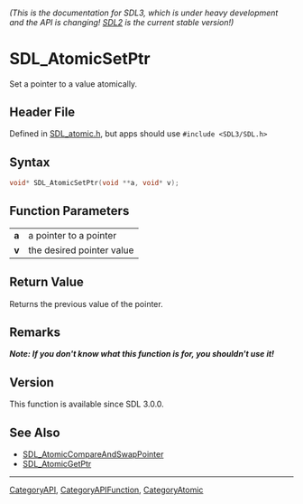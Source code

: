 ###### (This is the documentation for SDL3, which is under heavy development and the API is changing! [SDL2](https://wiki.libsdl.org/SDL2/) is the current stable version!)
# SDL_AtomicSetPtr

Set a pointer to a value atomically.

## Header File

Defined in [SDL_atomic.h](https://github.com/libsdl-org/SDL/blob/main/include/SDL3/SDL_atomic.h), but apps should use `#include <SDL3/SDL.h>`

## Syntax

```c
void* SDL_AtomicSetPtr(void **a, void* v);

```

## Function Parameters

|           |                           |
| --------- | ------------------------- |
| **a**     | a pointer to a pointer    |
| **v**     | the desired pointer value |

## Return Value

Returns the previous value of the pointer.

## Remarks

***Note: If you don't know what this function is for, you shouldn't use
it!***

## Version

This function is available since SDL 3.0.0.

## See Also

* [SDL_AtomicCompareAndSwapPointer](SDL_AtomicCompareAndSwapPointer)
* [SDL_AtomicGetPtr](SDL_AtomicGetPtr)

----
[CategoryAPI](CategoryAPI), [CategoryAPIFunction](CategoryAPIFunction), [CategoryAtomic](CategoryAtomic)


